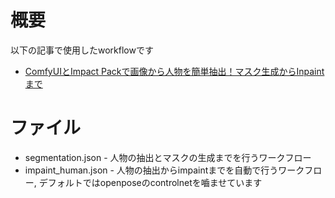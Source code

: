 # 概要
以下の記事で使用したworkflowです
* [ComfyUIとImpact Packで画像から人物を簡単抽出！マスク生成からInpaintまで](https://blog.otama-playground.com/entry/20240901/1725186131)

# ファイル
* segmentation.json - 人物の抽出とマスクの生成までを行うワークフロー
* impaint_human.json - 人物の抽出からimpaintまでを自動で行うワークフロー, デフォルトではopenposeのcontrolnetを嚙ませています